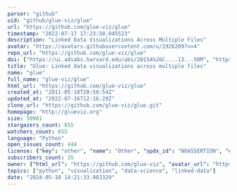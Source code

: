 ```yaml
---
parser: "github"
uid: "github/glue-viz/glue"
url: "https://github.com/glue-viz/glue"
timestamp: "2022-07-17 17:23:58.045523"
description: "Linked Data Visualizations Across Multiple Files"
avatar: "https://avatars.githubusercontent.com/u/1926209?v=4"
repo_url: "https://github.com/glue-viz/glue"
doi: ["https://ui.adsabs.harvard.edu/abs/2015A%26C....13...50M", "https://ui.adsabs.harvard.edu/abs/2014ascl.soft02002B/abstract"]
title: "Glue: Linked data visualizations across multiple files"
name: "glue"
full_name: "glue-viz/glue"
html_url: "https://github.com/glue-viz/glue"
created_at: "2011-05-18T20:58:54Z"
updated_at: "2022-07-16T12:16:29Z"
clone_url: "https://github.com/glue-viz/glue.git"
homepage: "http://glueviz.org"
size: 50901
stargazers_count: 655
watchers_count: 655
language: "Python"
open_issues_count: 444
license: {"key": "other", "name": "Other", "spdx_id": "NOASSERTION", "url": null, "node_id": "MDc6TGljZW5zZTA="}
subscribers_count: 35
owner: {"html_url": "https://github.com/glue-viz", "avatar_url": "https://avatars.githubusercontent.com/u/1926209?v=4", "login": "glue-viz", "type": "Organization"}
topics: ["python", "visualization", "data-science", "linked-data"]
date: "2024-05-18 14:21:33.983329"
---
```

